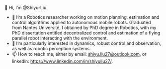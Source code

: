 👋 Hi, I’m @Shiyu-Liu
- 👀 I’m a Robotics researcher working on motion planning, estimation and control algorithms applied to autonomous mobile robots. Graduated from Nantes Université, I obtained by PhD degree in Robotics, with my PhD dissertation entitled decentralized control and estimation of a flying parallel robot interacting with the environment.
- 🌱 I’m particularly interested in dynamics, robust control and observation, as well as robotic perception systems.
- 📫 How to reach me, either by email: shiyu.liu27@outlook.com, or linkedin: https://www.linkedin.com/in/shiyuliu27/.

<!---
Shiyu-Liu/Shiyu-Liu is a ✨ special ✨ repository because its `README.md` (this file) appears on your GitHub profile.
You can click the Preview link to take a look at your changes.
--->
